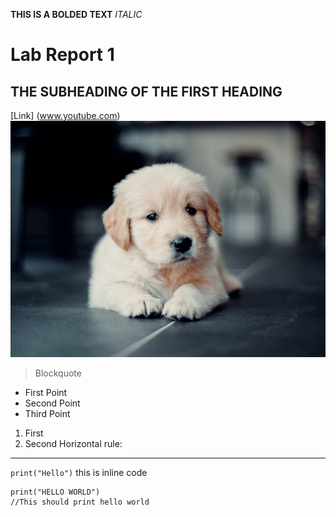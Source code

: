 **THIS IS A BOLDED TEXT** 
*ITALIC*
# Lab Report 1
## THE SUBHEADING OF THE FIRST HEADING
[Link] (www.youtube.com)
![Image](dog.jpg) 
> Blockquote
>

- First Point
- Second Point
- Third Point
1. First
2. Second
Horizontal rule: 
--------
`print("Hello")` this is inline code
```
print("HELLO WORLD")
//This should print hello world
```
